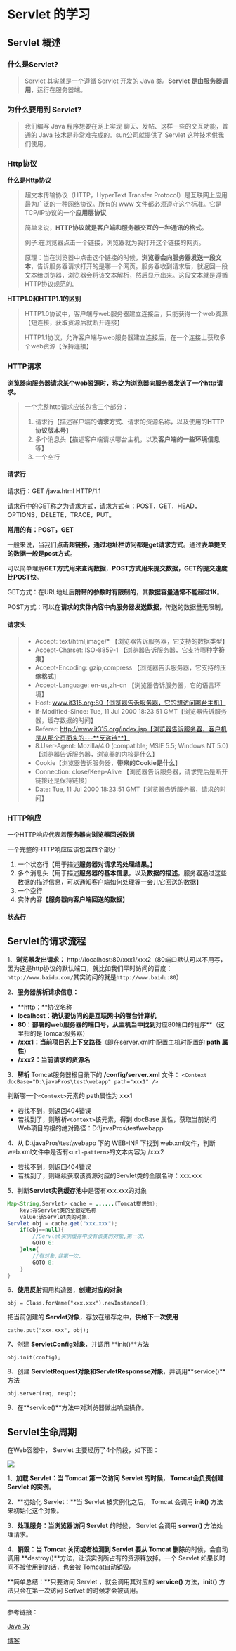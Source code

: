 # Servlet 的学习

## Servlet 概述

### 什么是Servlet?

> Servlet 其实就是一个遵循 Servlet 开发的 Java 类。**Servlet 是由服务器调用**，运行在服务器端。

### 为什么要用到 Servlet?

> 我们编写 Java 程序想要在网上实现 聊天、发帖、这样一些的交互功能，普通的 Java 技术是非常难完成的。sun公司就提供了 Servlet 这种技术供我们使用。

### Http协议

**什么是Http协议**

> 超文本传输协议（HTTP，HyperText Transfer Protocol）是互联网上应用最为广泛的一种网络协议。所有的 www 文件都必须遵守这个标准。它是TCP/IP协议的一个**应用层协议**
>
> 简单来说，**HTTP协议就是客户端和服务器交互的一种通讯的格式**。
>
> 例子:在浏览器点击一个链接，浏览器就为我打开这个链接的网页。
>
> 
>
> 原理：当在浏览器中点击这个链接的时候，**浏览器会向服务器发送一段文本**，告诉服务器请求打开的是哪一个网页。服务器收到请求后，就返回一段文本给浏览器，浏览器会将该文本解析，然后显示出来。这段文本就是遵循HTTP协议规范的。

**HTTP1.0和HTTP1.1的区别**

> HTTP1.0协议中，客户端与web服务器建立连接后，只能获得一个web资源【短连接，获取资源后就断开连接】
>
> HTTP1.1协议，允许客户端与web服务器建立连接后，在一个连接上获取多个web资源【保持连接】

### HTTP请求

**浏览器向服务器请求某个web资源时，称之为浏览器向服务器发送了一个http请求。**

> 一个完整http请求应该包含三个部分：
>
> 1. 请求行【描述客户端的**请求方式**、请求的资源名称，以及使用的**HTTP协议版本号**】
> 2. 多个消息头【描述客户端请求哪台主机，以及**客户端的一些环境信息**等】
> 3. 一个空行

#### 请求行

请求行：GET /java.html HTTP/1.1

请求行中的GET称之为请求方式，请求方式有：POST，GET，HEAD，OPTIONS，DELETE，TRACE，PUT。

**常用的有：POST，GET**

一般来说，当我们**点击超链接，通过地址栏访问都是get请求方式**。通过**表单提交的数据一般是post方式**。

可以简单理解**GET方式用来查询数据**，**POST方式用来提交数据，GET的提交速度比POST快**。

GET方式：在URL地址后**附带的参数时有限制的**，其**数据容量通常不能超过1K**。

POST方式：可以在**请求的实体内容中向服务器发送数据**，传送的数据量无限制。

#### 请求头

> - Accept: text/html,image/* 【浏览器告诉服务器，它支持的数据类型】
> - Accept-Charset: ISO-8859-1 【浏览器告诉服务器，它支持哪种**字符集**】
> - Accept-Encoding: gzip,compress 【浏览器告诉服务器，它支持的**压缩格式**】
> - Accept-Language: en-us,zh-cn 【浏览器告诉服务器，它的语言环境】
> - Host: www.it315.org:80【浏览器告诉服务器，它的想访问哪台主机】
> - If-Modified-Since: Tue, 11 Jul 2000 18:23:51 GMT【浏览器告诉服务器，缓存数据的时间】
> - Referer: http://www.it315.org/index.jsp【浏览器告诉服务器，客户机是从那个页面来的---**反盗链**】
> - 8.User-Agent: Mozilla/4.0 (compatible; MSIE 5.5; Windows NT 5.0)【浏览器告诉服务器，浏览器的内核是什么】
> - Cookie【浏览器告诉服务器，**带来的Cookie是什么**】
> - Connection: close/Keep-Alive 【浏览器告诉服务器，请求完后是断开链接还是保持链接】
> - Date: Tue, 11 Jul 2000 18:23:51 GMT【浏览器告诉服务器，请求的时间】

### HTTP响应

一个HTTP响应代表着**服务器向浏览器回送数据**

一个完整的HTTP响应应该包含四个部分：

1. 一个状态行【用于描述**服务器对请求的处理结果。**】
2. 多个消息头【用于描述**服务器的基本信息**，以及**数据的描述**，服务器通过这些数据的描述信息，可以通知客户端如何处理等一会儿它回送的数据】
3. 一个空行
4. 实体内容【**服务器向客户端回送的数据**】

#### 状态行

> 

## Servlet的请求流程

1、**浏览器发出请求：** http://localhost:80/xxx1/xxx2（80端口默认可以不用写，因为这是http协议的默认端口，就比如我们平时访问的百度： `http://www.baidu.com/`其实访问的就是`http://www.baidu:80`）

2、**服务器解析请求信息：**

- **http：**协议名称
- **localhost：**确认要访问的是互联网中的**哪台计算机**
- **80**：**部署的web服务器的端口号，从主机当中找到**对应80端口的程序**（这里指的是Tomcat服务器）
- **/xxx1：**当前项目的**上下文路径**（即在server.xml中配置主机时配置的 **path 属性**）
- **/xxx2：**当前**请求的资源名**

3、**解析** Tomcat服务器根目录下的 **/config/server.xml** 文件：
`<Context docBase="D:\javaPros\test\webapp" path="xxx1" />`

判断哪一个`<Context>`元素的 path属性为 xxx1

- 若找不到，则返回404错误
- 若找到了，则解析`<Context>`该元素，得到 docBase 属性，获取当前访问Web项目的根的绝对路径：D:\javaPros\test\webapp

4、从 D:\javaPros\test\webapp 下的 WEB-INF 下找到 web.xml文件，判断web.xml文件中是否有`<url-pattern>`的文本内容为 /xxx2

- 若找不到，则返回404错误
- 若找到了，则继续获取该资源对应的Servlet类的全限名称：xxx.xxx

5、判断**Servlet实例缓存池**中是否有xxx.xxx的对象

```java
Map<String,Servlet> cache = ......(Tomcat提供的);
	key:存Servlet类的全限定名称
	value:该Servlet类的对象.
Servlet obj = cache.get("xxx.xxx");
	if(obj==null){
		//Servlet实例缓存中没有该类的对象,第一次.
		GOTO 6:
	}else{
		//有对象,非第一次.
		GOTO 8:
	}
}
```

6、**使用反射**调用构造器，**创建对应的对象**

`obj = Class.forName("xxx.xxx").newInstance();`

把当前创建的 **Servlet对象**，存放在缓存之中，**供给下一次使用**

`cathe.put("xxx.xxx", obj);`

7、创建 **ServletConfig对象**，并调用 **init()**方法

`obj.init(config);`

8、创建 **ServletRequest对象和ServletResponsse对象**，并调用**service()**方法

`obj.server(req, resp);`

9、在**service()**方法中对浏览器做出响应操作。

## Servlet生命周期

在Web容器中， Servlet 主要经历了4个阶段，如下图：

![](F:\笔记\项目补救包\读取外部资源(servlet)\Servlet的生命周期.png)

1、**加载 Servlet：**当 Tomcat **第一次访问 Servlet** 的时候， Tomcat会负责**创建 Servlet 的实例**。

2、**初始化 Servlet：**当 Servlet 被实例化之后， Tomcat 会调用 **init()** 方法来初始化这个对象。

3、**处理服务：**当浏览器**访问 Servlet** 的时候， Servlet 会调用 **server()** 方法处理请求。

4、**销毁：**当 **Tomcat 关闭**或者**检测到 Servlet 要从 Tomcat 删除**的时候，会自动调用 **destroy()**方法，让该实例所占有的资源释放掉。一个 Servlet 如果长时间不被使用到的话，也会被 Tomcat自动销毁。

**简单总结：**只要访问 Servlet ，就会调用其对应的 **service()** 方法，**init()** 方法只会在第一次访问 Serlvet 的时候才会被调用。

------

参考链接：

<a href="https://mp.weixin.qq.com/s?__biz=MzI4Njg5MDA5NA==&mid=2247483680&idx=3&sn=d5380ff58c5077271ac9c43d2d96f6c1&chksm=ebd74021dca0c93733255324df8c1e522dbe36ccaf8c2c4bcca4765113a120eb9851ca0e2442#rd" >Java 3y</a>

<a href="https://www.cnblogs.com/wmyskxz/p/8804447.html">博客</a>

